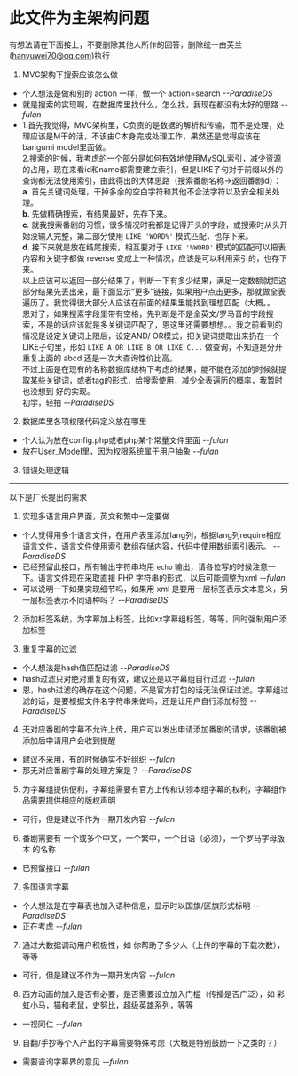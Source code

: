 # 此文件为主架构问题

有想法请在下面接上，不要删除其他人所作的回答，删除统一由芙兰(hanyuwei70@qq.com)执行

1. MVC架构下搜索应该怎么做

  + 个人想法是做和别的 action 一样，做一个 action=search *--ParadiseDS*
  + 就是搜索的实现啊，在数据库里找什么，怎么找，我现在都没有太好的思路 *--fulan*
  + 1.首先我觉得，MVC架构里，C负责的是数据的解析和传输，而不是处理，处理应该是M干的活，不该由C本身完成处理工作，果然还是觉得应该在bangumi model里面做。  
    2.搜索的时候，我考虑的一个部分是如何有效地使用MySQL索引，减少资源的占用，现在来看id和name都需要建立索引，但是LIKE子句对于前缀以外的查询都无法使用索引，由此得出的大体思路（搜索番剧名称->返回番剧id）：  
    **a**. 首先关键词处理，干掉多余的空白字符和其他不合法字符以及安全相关处理。  
    **b**. 先做精确搜索，有结果最好，先存下来。  
    **c**. 就我搜索番剧的习惯，很多情况时我都是记得开头的字段，或搜索时从头开始没输入完整，第二部分使用 `LIKE 'WORD%'` 模式匹配，也存下来。  
    **d**. 接下来就是放在结尾搜索，相互要对于 `LIKE '%WORD'` 模式的匹配可以把表内容和关键字都做 reverse 变成上一种情况，应该是可以利用索引的，也存下来。  
    以上应该可以返回一部分结果了，判断一下有多少结果，满足一定数额就把这部分结果先丢出来，最下面显示“更多”链接，如果用户点击更多，那就做全表遍历了。我觉得很大部分人应该在前面的结果里能找到理想匹配（大概。。  
    恩对了，如果搜索字段里带有空格，先判断是不是全英文/罗马音的字段搜索，不是的话应该就是多关键词匹配了，恩这里还需要想想。。我之前看到的情况是设定关键词上限后，设定AND/  OR模式，把关键词提取出来扔在一个LIKE子句里，形如 `LIKE A OR LIKE B OR LIKE C...` 做查询，不知道是分开重复上面的 abcd 还是一次大查询性价比高。  
    不过上面是在现有的名称数据库结构下考虑的结果，能不能在添加的时候就提取某些关键词，或者tag的形式，给搜索使用，减少全表遍历的概率，我暂时也没想到 好的实现。  
    初学，轻拍     *--ParadiseDS*

2. 数据库里各项权限代码定义放在哪里

  + 个人认为放在config.php或者php某个常量文件里面 *--fulan*
  + 放在User_Model里，因为权限系统属于用户抽象 *--fulan*

3. 错误处理逻辑

***

以下是厂长提出的需求

1. 实现多语言用户界面，英文和繁中一定要做

  + 个人觉得用多个语言文件，在用户表里添加lang列，根据lang列require相应语言文件，语言文件使用索引数组存储内容，代码中使用数组索引表示。 *--ParadiseDS*
  + 已经预留此接口，所有输出字符串均用 `echo` 输出，请各位写的时候注意一下。语言文件现在采取直接 PHP 字符串的形式，以后可能调整为xml *--fulan*
  + 可以说明一下如果实现细节吗，如果用 xml 是要用一层标签表示文本意义，另一层标签表示不同语种吗？ *--ParadiseDS*

2. 添加标签系统，为字幕加上标签，比如xx字幕组标签，等等，同时强制用户添加标签

3. 重复字幕的过滤

  + 个人想法是hash值匹配过滤 *--ParadiseDS*
  + hash过滤只对绝对重复的有效，建议还是以字幕组自行过滤 *--fulan*
  + 恩，hash过滤的确存在这个问题，不是官方打包的话无法保证过滤。字幕组过滤的话，是要根据文件名字符串来做吗，还是让用户自行添加标签 *--ParadiseDS*

4. 无对应番剧的字幕不允许上传，用户可以发出申请添加番剧的请求，该番剧被添加后申请用户会收到提醒

  + 建议不采用，有的时候确实不好组织 *--fulan*
  + 那无对应番剧字幕的处理方案是？ *--ParadiseDS*

5. 为字幕组提供便利，字幕组需要有官方上传和认领本组字幕的权利，字幕组作品需要提供相应的版权声明

  + 可行，但是建议不作为一期开发内容 *--fulan*

6. 番剧需要有 一个或多个中文，一个繁中，一个日语（必须），一个罗马字母版本 的名称

  + 已预留接口 *--fulan*

7. 多国语言字幕

  + 个人想法是在字幕表也加入语种信息，显示时以国旗/区旗形式标明 *--ParadiseDS*
  + 正在考虑 *--fulan*

7. 通过大数据调动用户积极性，如 你帮助了多少人（上传的字幕的下载次数），等等

  + 可行，但是建议不作为一期开发内容 *--fulan*

8. 西方动画的加入是否有必要，是否需要设立加入门槛（传播是否广泛），如 彩虹小马，猫和老鼠，史努比，超级英雄系列，等等

  + 一视同仁 *--fulan*

9. 自翻/手抄等个人产出的字幕需要特殊考虑（大概是特别鼓励一下之类的？）

  + 需要咨询字幕界的意见 *--fulan*
